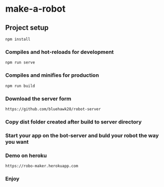 # make-a-robot

## Project setup
```
npm install
```

### Compiles and hot-reloads for development
```
npm run serve
```

### Compiles and minifies for production
```
npm run build
```
### Download the server form 
```
https://github.com/bluehawk28/robot-server
```
### Copy dist folder created after build to server directory

### Start your app on the bot-server and buld your robot the way you want

### Demo on heroku
```
https://robo-maker.herokuapp.com
```

### Enjoy
